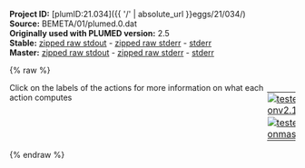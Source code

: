 **Project ID:** [plumID:21.034]({{ '/' | absolute_url }}eggs/21/034/)  
**Source:** BEMETA/01/plumed.0.dat  
**Originally used with PLUMED version:** 2.5  
**Stable:** [zipped raw stdout](plumed.0.dat.plumed.stdout.txt.zip) - [zipped raw stderr](plumed.0.dat.plumed.stderr.txt.zip) - [stderr](plumed.0.dat.plumed.stderr)  
**Master:** [zipped raw stdout](plumed.0.dat.plumed_master.stdout.txt.zip) - [zipped raw stderr](plumed.0.dat.plumed_master.stderr.txt.zip) - [stderr](plumed.0.dat.plumed_master.stderr)  

{% raw %}
<div style="width: 100%; float:left">
<div style="width: 90%; float:left" id="value_details_data/BEMETA/01/plumed.0.dat"> Click on the labels of the actions for more information on what each action computes </div>
<div style="width: 10%; float:left"><table><tr><td style="padding:1px"><a href="plumed.0.dat.plumed.stderr"><img src="https://img.shields.io/badge/v2.10-passing-green.svg" alt="tested onv2.10" /></a></td></tr><tr><td style="padding:1px"><a href="plumed.0.dat.plumed_master.stderr"><img src="https://img.shields.io/badge/master-passing-green.svg" alt="tested onmaster" /></a></td></tr></table></div></div>
<pre style="width=97%;">
<span id="data/BEMETA/01/plumed.0.datplumed_be-common.dat_short"><span class="plumedtooltip" style="color:green">INCLUDE<span class="right">Includes an external input file, similar to #include in C preprocessor. <a href="https://www.plumed.org/doc-master/user-doc/html/_i_n_c_l_u_d_e.html">More details</a>. Show <a class="toggler" href='javascript:;' onclick='toggleDisplay("data/BEMETA/01/plumed.0.datplumed_be-common.dat");'>included file</a><i></i></span></span> <span class="plumedtooltip">FILE<span class="right">file to be included<i></i></span></span>=<a class="toggler" href='javascript:;' onclick='toggleDisplay("data/BEMETA/01/plumed.0.datplumed_be-common.dat");'>plumed_be-common.dat</a>
</span><span id="data/BEMETA/01/plumed.0.datplumed_be-common.dat_long" style="display:none;"><span style="color:blue" class="comment"># The command:
</span><span class="toggler" style="color:red" onclick='toggleDisplay("data/BEMETA/01/plumed.0.datplumed_be-common.dat")'># INCLUDE FILE=plumed_be-common.dat
</span><span style="color:blue" class="comment"># ensures PLUMED loads the contents of the file called plumed_be-common.dat</span>
<span style="color:blue" class="comment"># The contents of this file are shown below (click the red comment to hide them).</span>
<span style="display:none;" id="data/BEMETA/01/plumed.0.datplumed_be-common.dat">The INCLUDE action with label <b>plumed_be-common.dat</b> calculates something</span><span class="plumedtooltip" style="color:green">RANDOM_EXCHANGES<span class="right">Set random pattern for exchanges. <a href="https://www.plumed.org/doc-master/user-doc/html/_r_a_n_d_o_m__e_x_c_h_a_n_g_e_s.html" style="color:green">More details</a><i></i></span></span>
<br/><span style="display:none;" id="data/BEMETA/01/plumed.0.dat">The RANDOM_EXCHANGES action with label <b></b> calculates something</span><b name="data/BEMETA/01/plumed.0.datdih-000-01" onclick='showPath("data/BEMETA/01/plumed.0.dat","data/BEMETA/01/plumed.0.datdih-000-01","data/BEMETA/01/plumed.0.datdih-000-01","black")'>dih-000-01</b><span style="display:none;" id="data/BEMETA/01/plumed.0.datdih-000-01">The TORSION action with label <b>dih-000-01</b> calculates the following quantities:<table  align="center" frame="void" width="95%" cellpadding="5%"><tr><td width="5%"><b> Quantity </b>  </td><td width="5%"><b> Type </b>  </td><td><b> Description </b> </td></tr><tr><td width="5%">dih-000-01</td><td width="5%"><font color="black">scalar</font></td><td>the TORSION involving these atoms</td></tr></table></span>: <span class="plumedtooltip" style="color:green">TORSION<span class="right">Calculate a torsional angle. <a href="https://www.plumed.org/doc-master/user-doc/html/_t_o_r_s_i_o_n.html" style="color:green">More details</a><i></i></span></span> <span class="plumedtooltip">ATOMS<span class="right">the four atoms involved in the torsional angle<i></i></span></span>=1,5,22,24
<b name="data/BEMETA/01/plumed.0.datdih-001-00" onclick='showPath("data/BEMETA/01/plumed.0.dat","data/BEMETA/01/plumed.0.datdih-001-00","data/BEMETA/01/plumed.0.datdih-001-00","black")'>dih-001-00</b><span style="display:none;" id="data/BEMETA/01/plumed.0.datdih-001-00">The TORSION action with label <b>dih-001-00</b> calculates the following quantities:<table  align="center" frame="void" width="95%" cellpadding="5%"><tr><td width="5%"><b> Quantity </b>  </td><td width="5%"><b> Type </b>  </td><td><b> Description </b> </td></tr><tr><td width="5%">dih-001-00</td><td width="5%"><font color="black">scalar</font></td><td>the TORSION involving these atoms</td></tr></table></span>: <span class="plumedtooltip" style="color:green">TORSION<span class="right">Calculate a torsional angle. <a href="https://www.plumed.org/doc-master/user-doc/html/_t_o_r_s_i_o_n.html" style="color:green">More details</a><i></i></span></span> <span class="plumedtooltip">ATOMS<span class="right">the four atoms involved in the torsional angle<i></i></span></span>=22,24,26,43
<b name="data/BEMETA/01/plumed.0.datdih-001-01" onclick='showPath("data/BEMETA/01/plumed.0.dat","data/BEMETA/01/plumed.0.datdih-001-01","data/BEMETA/01/plumed.0.datdih-001-01","black")'>dih-001-01</b><span style="display:none;" id="data/BEMETA/01/plumed.0.datdih-001-01">The TORSION action with label <b>dih-001-01</b> calculates the following quantities:<table  align="center" frame="void" width="95%" cellpadding="5%"><tr><td width="5%"><b> Quantity </b>  </td><td width="5%"><b> Type </b>  </td><td><b> Description </b> </td></tr><tr><td width="5%">dih-001-01</td><td width="5%"><font color="black">scalar</font></td><td>the TORSION involving these atoms</td></tr></table></span>: <span class="plumedtooltip" style="color:green">TORSION<span class="right">Calculate a torsional angle. <a href="https://www.plumed.org/doc-master/user-doc/html/_t_o_r_s_i_o_n.html" style="color:green">More details</a><i></i></span></span> <span class="plumedtooltip">ATOMS<span class="right">the four atoms involved in the torsional angle<i></i></span></span>=24,26,43,45
<b name="data/BEMETA/01/plumed.0.datdih-002-00" onclick='showPath("data/BEMETA/01/plumed.0.dat","data/BEMETA/01/plumed.0.datdih-002-00","data/BEMETA/01/plumed.0.datdih-002-00","black")'>dih-002-00</b><span style="display:none;" id="data/BEMETA/01/plumed.0.datdih-002-00">The TORSION action with label <b>dih-002-00</b> calculates the following quantities:<table  align="center" frame="void" width="95%" cellpadding="5%"><tr><td width="5%"><b> Quantity </b>  </td><td width="5%"><b> Type </b>  </td><td><b> Description </b> </td></tr><tr><td width="5%">dih-002-00</td><td width="5%"><font color="black">scalar</font></td><td>the TORSION involving these atoms</td></tr></table></span>: <span class="plumedtooltip" style="color:green">TORSION<span class="right">Calculate a torsional angle. <a href="https://www.plumed.org/doc-master/user-doc/html/_t_o_r_s_i_o_n.html" style="color:green">More details</a><i></i></span></span> <span class="plumedtooltip">ATOMS<span class="right">the four atoms involved in the torsional angle<i></i></span></span>=43,45,47,55
<b name="data/BEMETA/01/plumed.0.datdih-002-01" onclick='showPath("data/BEMETA/01/plumed.0.dat","data/BEMETA/01/plumed.0.datdih-002-01","data/BEMETA/01/plumed.0.datdih-002-01","black")'>dih-002-01</b><span style="display:none;" id="data/BEMETA/01/plumed.0.datdih-002-01">The TORSION action with label <b>dih-002-01</b> calculates the following quantities:<table  align="center" frame="void" width="95%" cellpadding="5%"><tr><td width="5%"><b> Quantity </b>  </td><td width="5%"><b> Type </b>  </td><td><b> Description </b> </td></tr><tr><td width="5%">dih-002-01</td><td width="5%"><font color="black">scalar</font></td><td>the TORSION involving these atoms</td></tr></table></span>: <span class="plumedtooltip" style="color:green">TORSION<span class="right">Calculate a torsional angle. <a href="https://www.plumed.org/doc-master/user-doc/html/_t_o_r_s_i_o_n.html" style="color:green">More details</a><i></i></span></span> <span class="plumedtooltip">ATOMS<span class="right">the four atoms involved in the torsional angle<i></i></span></span>=45,47,55,57
<b name="data/BEMETA/01/plumed.0.datdih-003-00" onclick='showPath("data/BEMETA/01/plumed.0.dat","data/BEMETA/01/plumed.0.datdih-003-00","data/BEMETA/01/plumed.0.datdih-003-00","black")'>dih-003-00</b><span style="display:none;" id="data/BEMETA/01/plumed.0.datdih-003-00">The TORSION action with label <b>dih-003-00</b> calculates the following quantities:<table  align="center" frame="void" width="95%" cellpadding="5%"><tr><td width="5%"><b> Quantity </b>  </td><td width="5%"><b> Type </b>  </td><td><b> Description </b> </td></tr><tr><td width="5%">dih-003-00</td><td width="5%"><font color="black">scalar</font></td><td>the TORSION involving these atoms</td></tr></table></span>: <span class="plumedtooltip" style="color:green">TORSION<span class="right">Calculate a torsional angle. <a href="https://www.plumed.org/doc-master/user-doc/html/_t_o_r_s_i_o_n.html" style="color:green">More details</a><i></i></span></span> <span class="plumedtooltip">ATOMS<span class="right">the four atoms involved in the torsional angle<i></i></span></span>=55,57,61,69
<b name="data/BEMETA/01/plumed.0.datdih-003-01" onclick='showPath("data/BEMETA/01/plumed.0.dat","data/BEMETA/01/plumed.0.datdih-003-01","data/BEMETA/01/plumed.0.datdih-003-01","black")'>dih-003-01</b><span style="display:none;" id="data/BEMETA/01/plumed.0.datdih-003-01">The TORSION action with label <b>dih-003-01</b> calculates the following quantities:<table  align="center" frame="void" width="95%" cellpadding="5%"><tr><td width="5%"><b> Quantity </b>  </td><td width="5%"><b> Type </b>  </td><td><b> Description </b> </td></tr><tr><td width="5%">dih-003-01</td><td width="5%"><font color="black">scalar</font></td><td>the TORSION involving these atoms</td></tr></table></span>: <span class="plumedtooltip" style="color:green">TORSION<span class="right">Calculate a torsional angle. <a href="https://www.plumed.org/doc-master/user-doc/html/_t_o_r_s_i_o_n.html" style="color:green">More details</a><i></i></span></span> <span class="plumedtooltip">ATOMS<span class="right">the four atoms involved in the torsional angle<i></i></span></span>=57,61,69,71
<b name="data/BEMETA/01/plumed.0.datdih-004-00" onclick='showPath("data/BEMETA/01/plumed.0.dat","data/BEMETA/01/plumed.0.datdih-004-00","data/BEMETA/01/plumed.0.datdih-004-00","black")'>dih-004-00</b><span style="display:none;" id="data/BEMETA/01/plumed.0.datdih-004-00">The TORSION action with label <b>dih-004-00</b> calculates the following quantities:<table  align="center" frame="void" width="95%" cellpadding="5%"><tr><td width="5%"><b> Quantity </b>  </td><td width="5%"><b> Type </b>  </td><td><b> Description </b> </td></tr><tr><td width="5%">dih-004-00</td><td width="5%"><font color="black">scalar</font></td><td>the TORSION involving these atoms</td></tr></table></span>: <span class="plumedtooltip" style="color:green">TORSION<span class="right">Calculate a torsional angle. <a href="https://www.plumed.org/doc-master/user-doc/html/_t_o_r_s_i_o_n.html" style="color:green">More details</a><i></i></span></span> <span class="plumedtooltip">ATOMS<span class="right">the four atoms involved in the torsional angle<i></i></span></span>=69,71,73,84
<b name="data/BEMETA/01/plumed.0.datdih-004-01" onclick='showPath("data/BEMETA/01/plumed.0.dat","data/BEMETA/01/plumed.0.datdih-004-01","data/BEMETA/01/plumed.0.datdih-004-01","black")'>dih-004-01</b><span style="display:none;" id="data/BEMETA/01/plumed.0.datdih-004-01">The TORSION action with label <b>dih-004-01</b> calculates the following quantities:<table  align="center" frame="void" width="95%" cellpadding="5%"><tr><td width="5%"><b> Quantity </b>  </td><td width="5%"><b> Type </b>  </td><td><b> Description </b> </td></tr><tr><td width="5%">dih-004-01</td><td width="5%"><font color="black">scalar</font></td><td>the TORSION involving these atoms</td></tr></table></span>: <span class="plumedtooltip" style="color:green">TORSION<span class="right">Calculate a torsional angle. <a href="https://www.plumed.org/doc-master/user-doc/html/_t_o_r_s_i_o_n.html" style="color:green">More details</a><i></i></span></span> <span class="plumedtooltip">ATOMS<span class="right">the four atoms involved in the torsional angle<i></i></span></span>=71,73,84,86
<b name="data/BEMETA/01/plumed.0.datdih-005-00" onclick='showPath("data/BEMETA/01/plumed.0.dat","data/BEMETA/01/plumed.0.datdih-005-00","data/BEMETA/01/plumed.0.datdih-005-00","black")'>dih-005-00</b><span style="display:none;" id="data/BEMETA/01/plumed.0.datdih-005-00">The TORSION action with label <b>dih-005-00</b> calculates the following quantities:<table  align="center" frame="void" width="95%" cellpadding="5%"><tr><td width="5%"><b> Quantity </b>  </td><td width="5%"><b> Type </b>  </td><td><b> Description </b> </td></tr><tr><td width="5%">dih-005-00</td><td width="5%"><font color="black">scalar</font></td><td>the TORSION involving these atoms</td></tr></table></span>: <span class="plumedtooltip" style="color:green">TORSION<span class="right">Calculate a torsional angle. <a href="https://www.plumed.org/doc-master/user-doc/html/_t_o_r_s_i_o_n.html" style="color:green">More details</a><i></i></span></span> <span class="plumedtooltip">ATOMS<span class="right">the four atoms involved in the torsional angle<i></i></span></span>=84,86,88,98
<b name="data/BEMETA/01/plumed.0.datdih-005-01" onclick='showPath("data/BEMETA/01/plumed.0.dat","data/BEMETA/01/plumed.0.datdih-005-01","data/BEMETA/01/plumed.0.datdih-005-01","black")'>dih-005-01</b><span style="display:none;" id="data/BEMETA/01/plumed.0.datdih-005-01">The TORSION action with label <b>dih-005-01</b> calculates the following quantities:<table  align="center" frame="void" width="95%" cellpadding="5%"><tr><td width="5%"><b> Quantity </b>  </td><td width="5%"><b> Type </b>  </td><td><b> Description </b> </td></tr><tr><td width="5%">dih-005-01</td><td width="5%"><font color="black">scalar</font></td><td>the TORSION involving these atoms</td></tr></table></span>: <span class="plumedtooltip" style="color:green">TORSION<span class="right">Calculate a torsional angle. <a href="https://www.plumed.org/doc-master/user-doc/html/_t_o_r_s_i_o_n.html" style="color:green">More details</a><i></i></span></span> <span class="plumedtooltip">ATOMS<span class="right">the four atoms involved in the torsional angle<i></i></span></span>=86,88,98,100
<b name="data/BEMETA/01/plumed.0.datdih-006-00" onclick='showPath("data/BEMETA/01/plumed.0.dat","data/BEMETA/01/plumed.0.datdih-006-00","data/BEMETA/01/plumed.0.datdih-006-00","black")'>dih-006-00</b><span style="display:none;" id="data/BEMETA/01/plumed.0.datdih-006-00">The TORSION action with label <b>dih-006-00</b> calculates the following quantities:<table  align="center" frame="void" width="95%" cellpadding="5%"><tr><td width="5%"><b> Quantity </b>  </td><td width="5%"><b> Type </b>  </td><td><b> Description </b> </td></tr><tr><td width="5%">dih-006-00</td><td width="5%"><font color="black">scalar</font></td><td>the TORSION involving these atoms</td></tr></table></span>: <span class="plumedtooltip" style="color:green">TORSION<span class="right">Calculate a torsional angle. <a href="https://www.plumed.org/doc-master/user-doc/html/_t_o_r_s_i_o_n.html" style="color:green">More details</a><i></i></span></span> <span class="plumedtooltip">ATOMS<span class="right">the four atoms involved in the torsional angle<i></i></span></span>=98,100,102,105
<b name="data/BEMETA/01/plumed.0.datdih-006-01" onclick='showPath("data/BEMETA/01/plumed.0.dat","data/BEMETA/01/plumed.0.datdih-006-01","data/BEMETA/01/plumed.0.datdih-006-01","black")'>dih-006-01</b><span style="display:none;" id="data/BEMETA/01/plumed.0.datdih-006-01">The TORSION action with label <b>dih-006-01</b> calculates the following quantities:<table  align="center" frame="void" width="95%" cellpadding="5%"><tr><td width="5%"><b> Quantity </b>  </td><td width="5%"><b> Type </b>  </td><td><b> Description </b> </td></tr><tr><td width="5%">dih-006-01</td><td width="5%"><font color="black">scalar</font></td><td>the TORSION involving these atoms</td></tr></table></span>: <span class="plumedtooltip" style="color:green">TORSION<span class="right">Calculate a torsional angle. <a href="https://www.plumed.org/doc-master/user-doc/html/_t_o_r_s_i_o_n.html" style="color:green">More details</a><i></i></span></span> <span class="plumedtooltip">ATOMS<span class="right">the four atoms involved in the torsional angle<i></i></span></span>=100,102,105,107
<b name="data/BEMETA/01/plumed.0.datdih-007-00" onclick='showPath("data/BEMETA/01/plumed.0.dat","data/BEMETA/01/plumed.0.datdih-007-00","data/BEMETA/01/plumed.0.datdih-007-00","black")'>dih-007-00</b><span style="display:none;" id="data/BEMETA/01/plumed.0.datdih-007-00">The TORSION action with label <b>dih-007-00</b> calculates the following quantities:<table  align="center" frame="void" width="95%" cellpadding="5%"><tr><td width="5%"><b> Quantity </b>  </td><td width="5%"><b> Type </b>  </td><td><b> Description </b> </td></tr><tr><td width="5%">dih-007-00</td><td width="5%"><font color="black">scalar</font></td><td>the TORSION involving these atoms</td></tr></table></span>: <span class="plumedtooltip" style="color:green">TORSION<span class="right">Calculate a torsional angle. <a href="https://www.plumed.org/doc-master/user-doc/html/_t_o_r_s_i_o_n.html" style="color:green">More details</a><i></i></span></span> <span class="plumedtooltip">ATOMS<span class="right">the four atoms involved in the torsional angle<i></i></span></span>=105,107,109,119
<b name="data/BEMETA/01/plumed.0.datdih-007-01" onclick='showPath("data/BEMETA/01/plumed.0.dat","data/BEMETA/01/plumed.0.datdih-007-01","data/BEMETA/01/plumed.0.datdih-007-01","black")'>dih-007-01</b><span style="display:none;" id="data/BEMETA/01/plumed.0.datdih-007-01">The TORSION action with label <b>dih-007-01</b> calculates the following quantities:<table  align="center" frame="void" width="95%" cellpadding="5%"><tr><td width="5%"><b> Quantity </b>  </td><td width="5%"><b> Type </b>  </td><td><b> Description </b> </td></tr><tr><td width="5%">dih-007-01</td><td width="5%"><font color="black">scalar</font></td><td>the TORSION involving these atoms</td></tr></table></span>: <span class="plumedtooltip" style="color:green">TORSION<span class="right">Calculate a torsional angle. <a href="https://www.plumed.org/doc-master/user-doc/html/_t_o_r_s_i_o_n.html" style="color:green">More details</a><i></i></span></span> <span class="plumedtooltip">ATOMS<span class="right">the four atoms involved in the torsional angle<i></i></span></span>=107,109,119,121
<b name="data/BEMETA/01/plumed.0.datdih-008-00" onclick='showPath("data/BEMETA/01/plumed.0.dat","data/BEMETA/01/plumed.0.datdih-008-00","data/BEMETA/01/plumed.0.datdih-008-00","black")'>dih-008-00</b><span style="display:none;" id="data/BEMETA/01/plumed.0.datdih-008-00">The TORSION action with label <b>dih-008-00</b> calculates the following quantities:<table  align="center" frame="void" width="95%" cellpadding="5%"><tr><td width="5%"><b> Quantity </b>  </td><td width="5%"><b> Type </b>  </td><td><b> Description </b> </td></tr><tr><td width="5%">dih-008-00</td><td width="5%"><font color="black">scalar</font></td><td>the TORSION involving these atoms</td></tr></table></span>: <span class="plumedtooltip" style="color:green">TORSION<span class="right">Calculate a torsional angle. <a href="https://www.plumed.org/doc-master/user-doc/html/_t_o_r_s_i_o_n.html" style="color:green">More details</a><i></i></span></span> <span class="plumedtooltip">ATOMS<span class="right">the four atoms involved in the torsional angle<i></i></span></span>=119,121,123,143
<b name="data/BEMETA/01/plumed.0.datdih-008-01" onclick='showPath("data/BEMETA/01/plumed.0.dat","data/BEMETA/01/plumed.0.datdih-008-01","data/BEMETA/01/plumed.0.datdih-008-01","black")'>dih-008-01</b><span style="display:none;" id="data/BEMETA/01/plumed.0.datdih-008-01">The TORSION action with label <b>dih-008-01</b> calculates the following quantities:<table  align="center" frame="void" width="95%" cellpadding="5%"><tr><td width="5%"><b> Quantity </b>  </td><td width="5%"><b> Type </b>  </td><td><b> Description </b> </td></tr><tr><td width="5%">dih-008-01</td><td width="5%"><font color="black">scalar</font></td><td>the TORSION involving these atoms</td></tr></table></span>: <span class="plumedtooltip" style="color:green">TORSION<span class="right">Calculate a torsional angle. <a href="https://www.plumed.org/doc-master/user-doc/html/_t_o_r_s_i_o_n.html" style="color:green">More details</a><i></i></span></span> <span class="plumedtooltip">ATOMS<span class="right">the four atoms involved in the torsional angle<i></i></span></span>=121,123,143,145
<b name="data/BEMETA/01/plumed.0.datdih-009-00" onclick='showPath("data/BEMETA/01/plumed.0.dat","data/BEMETA/01/plumed.0.datdih-009-00","data/BEMETA/01/plumed.0.datdih-009-00","black")'>dih-009-00</b><span style="display:none;" id="data/BEMETA/01/plumed.0.datdih-009-00">The TORSION action with label <b>dih-009-00</b> calculates the following quantities:<table  align="center" frame="void" width="95%" cellpadding="5%"><tr><td width="5%"><b> Quantity </b>  </td><td width="5%"><b> Type </b>  </td><td><b> Description </b> </td></tr><tr><td width="5%">dih-009-00</td><td width="5%"><font color="black">scalar</font></td><td>the TORSION involving these atoms</td></tr></table></span>: <span class="plumedtooltip" style="color:green">TORSION<span class="right">Calculate a torsional angle. <a href="https://www.plumed.org/doc-master/user-doc/html/_t_o_r_s_i_o_n.html" style="color:green">More details</a><i></i></span></span> <span class="plumedtooltip">ATOMS<span class="right">the four atoms involved in the torsional angle<i></i></span></span>=143,145,147,164


<span class="plumedtooltip" style="color:green">PRINT<span class="right">Print quantities to a file. <a href="https://www.plumed.org/doc-master/user-doc/html/_p_r_i_n_t.html" style="color:green">More details</a><i></i></span></span> <span class="plumedtooltip">STRIDE<span class="right"> the frequency with which the quantities of interest should be output<i></i></span></span>=250 <span class="plumedtooltip">ARG<span class="right">the labels of the values that you would like to print to the file<i></i></span></span>=<b name="data/BEMETA/01/plumed.0.datdih-000-01">dih-000-01</b>,<b name="data/BEMETA/01/plumed.0.datdih-001-00">dih-001-00</b>,<b name="data/BEMETA/01/plumed.0.datdih-001-01">dih-001-01</b>,<b name="data/BEMETA/01/plumed.0.datdih-002-00">dih-002-00</b>,<b name="data/BEMETA/01/plumed.0.datdih-002-01">dih-002-01</b>,<b name="data/BEMETA/01/plumed.0.datdih-003-00">dih-003-00</b>,<b name="data/BEMETA/01/plumed.0.datdih-003-01">dih-003-01</b>,<b name="data/BEMETA/01/plumed.0.datdih-004-00">dih-004-00</b>,<b name="data/BEMETA/01/plumed.0.datdih-004-01">dih-004-01</b>,<b name="data/BEMETA/01/plumed.0.datdih-005-00">dih-005-00</b>,<b name="data/BEMETA/01/plumed.0.datdih-005-01">dih-005-01</b>,<b name="data/BEMETA/01/plumed.0.datdih-006-00">dih-006-00</b>,<b name="data/BEMETA/01/plumed.0.datdih-006-01">dih-006-01</b>,<b name="data/BEMETA/01/plumed.0.datdih-007-00">dih-007-00</b>,<b name="data/BEMETA/01/plumed.0.datdih-007-01">dih-007-01</b>,<b name="data/BEMETA/01/plumed.0.datdih-008-00">dih-008-00</b>,<b name="data/BEMETA/01/plumed.0.datdih-008-01">dih-008-01</b>,<b name="data/BEMETA/01/plumed.0.datdih-009-00">dih-009-00</b> <span class="plumedtooltip">FILE<span class="right">the name of the file on which to output these quantities<i></i></span></span>=COLVAR

<span style="color:blue"># --- End of included input --- </span></span><br/><br/><span class="plumedtooltip" style="color:green">METAD<span class="right">Used to performed metadynamics on one or more collective variables. <a href="https://www.plumed.org/doc-master/user-doc/html/_m_e_t_a_d.html" style="color:green">More details</a><i></i></span></span> <span class="plumedtooltip">ARG<span class="right">the labels of the scalars on which the bias will act<i></i></span></span>=<b name="data/BEMETA/01/plumed.0.datdih-000-01">dih-000-01</b> <span class="plumedtooltip">PACE<span class="right">the frequency for hill addition<i></i></span></span>=1000 <span class="plumedtooltip">HEIGHT<span class="right">the heights of the Gaussian hills<i></i></span></span>=0.2 <span class="plumedtooltip">SIGMA<span class="right">the widths of the Gaussian hills<i></i></span></span>=0.17 <span class="plumedtooltip">GRID_MIN<span class="right">the lower bounds for the grid<i></i></span></span>=-pi <span class="plumedtooltip">GRID_MAX<span class="right">the upper bounds for the grid<i></i></span></span>=pi <span class="plumedtooltip">BIASFACTOR<span class="right">use well tempered metadynamics and use this bias factor<i></i></span></span>=10.0 <span class="plumedtooltip">TEMP<span class="right">the system temperature - this is only needed if you are doing well-tempered metadynamics<i></i></span></span>=340

<span class="plumedtooltip" style="color:green">ENDPLUMED<span class="right">Terminate plumed input. <a href="https://www.plumed.org/doc-master/user-doc/html/_e_n_d_p_l_u_m_e_d.html" style="color:green">More details</a><i></i></span></span><span style="color:blue" class="comment">
</span></pre>
{% endraw %}
